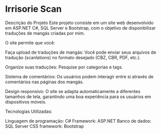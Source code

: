 # Irrisorie Scan

Descrição do Projeto
Este projeto consiste em um site web desenvolvido em ASP.NET C#, SQL Server e Bootstrap, com o objetivo de disponibilizar traduções de mangás criadas por mim.

O site permite que você:

Faça upload de traduções de mangás: Você pode enviar seus arquivos de tradução (scanlations) no formato desejado (CBZ, CBR, PDF, etc.).

Organize suas traduções: Pesquise por categorias e tags.

Sistema de comentários: Os usuários podem interagir entre si através de comentários nas páginas dos mangás.

Design responsivo: O site se adapta automaticamente a diferentes tamanhos de tela, garantindo uma boa experiência para os usuários em dispositivos móveis.

Tecnologias Utilizadas:

  Linguagem de programação: C#
  Framework: ASP.NET
  Banco de dados: SQL Server
  CSS framework: Bootstrap
